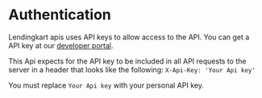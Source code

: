 # Authentication
Lendingkart apis uses API keys to allow access to the API. You can get a  API key at our [developer portal](http://lendingkart.com).  

This Api expects for the API key to be included in all API requests to the server in a header that looks like the following:  `X-Api-Key: 'Your Api key'`


You must replace <code>Your Api key</code> with your personal API key.

